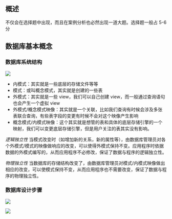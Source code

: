 
```toc
```


## 概述

不仅会在选择题中出现，而且在案例分析也必然出现一道大题。选择题一般占 5-6 分

## 数据库基本概念

### 数据库系统结构

![](../../001.jpeg)

- 内模式：其实就是一些底层的存储文件等等
- 模式：或叫概念模式，其实就是创建的一些表
- 外模式：其实就是一些 view，我们可以自己创建 view，而一般通过查询语句也会产生一个虚拟 view
- 外模式/概念模式映像：其实就是一个关联，比如我们查询有时候会涉及多张表联合查询，有些表字段的变更有时候不会对这个映像产生影响
- 概念模式/内模式映像：这个其实就是想管的表和具体的底层存储引擎的一个映射，我们可以变更底层存储引擎，但是用户关注的表其实没有影响。

*逻辑独立性*
当模式改变时（如增加新的关系，新的属性等），由数据库管理员对各个外模式/模式的映像做响应的改变，可以使得外模式保持不变。应用程序时依据数据的外模式编写的，从而应用程序不必修改，保证了数据与程序的逻辑独立性。

*物理独立性*
当数据库的存储结构改变了，由数据库管理员对模式/内模式映像做出相应的改变，可以使模式保持不变，从而应用程序也不需要改变，保证了数据与程序的物理独立性。

### 数据库设计步骤

![](../../002.jpeg)

![](../../003.jpeg)



